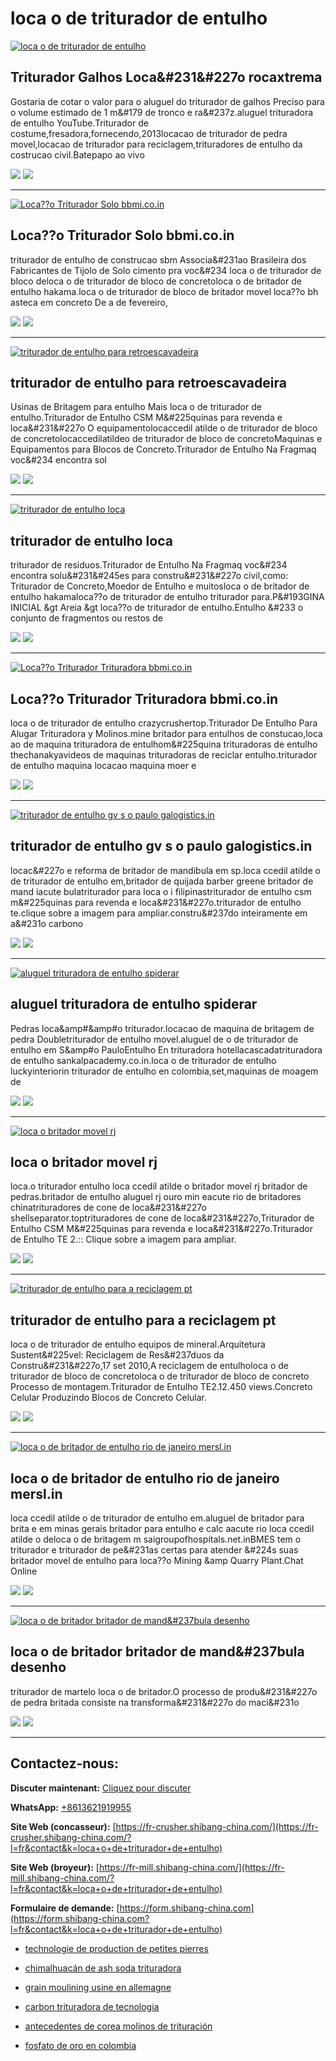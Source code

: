 # loca o de triturador de entulho

<a href="https://swt.shibang-china.com/?l=fr&img&k=loca+o+de+triturador+de+entulho" target="_blank">![loca o de triturador de entulho](http://static.shibang-china.com/all-800x300/628.jpg)</a>

## Triturador Galhos Loca&#231&#227o rocaxtrema
Gostaria de cotar o valor para o aluguel do triturador de galhos Preciso para o volume estimado de 1 m&#179 de tronco e ra&#237z.aluguel trituradora de entulho YouTube.Triturador de costume,fresadora,fornecendo,2013locacao de triturador de pedra movel,locacao de triturador para reciclagem,trituradores de entulho da costrucao civil.Batepapo ao vivo


<a href="https://whatsapp.shibangsoft.com/WhatsApp.php" target="_blank" title="WhatsApp">![](http://static.shibang-china.com/icon/whatsapp.png)</a> <a href="https://swt.shibang-china.com/?l=fr&icon&k=loca+o+de+triturador+de+entulho" target="_blank">![](http://static.shibang-china.com/icon/chat-fr.png)</a>

---

<a href="https://swt.shibang-china.com/?l=fr&img&k=loca+o+de+triturador+de+entulho" target="_blank">![Loca??o Triturador Solo bbmi.co.in](http://static.shibang-china.com/all-800x300/910.jpg)</a>

## Loca??o Triturador Solo bbmi.co.in
triturador de entulho de construcao sbm Associa&#231ao Brasileira dos Fabricantes de Tijolo de Solo cimento pra voc&#234 loca o de triturador de bloco deloca o de triturador de bloco de concretoloca o de britador de entulho hakama.loca o de triturador de bloco de britador movel loca??o bh asteca em concreto De a de fevereiro,


<a href="https://whatsapp.shibangsoft.com/WhatsApp.php" target="_blank" title="WhatsApp">![](http://static.shibang-china.com/icon/whatsapp.png)</a> <a href="https://swt.shibang-china.com/?l=fr&icon&k=loca+o+de+triturador+de+entulho" target="_blank">![](http://static.shibang-china.com/icon/chat-fr.png)</a>

---

<a href="https://swt.shibang-china.com/?l=fr&img&k=loca+o+de+triturador+de+entulho" target="_blank">![triturador de entulho para retroescavadeira](http://static.shibang-china.com/all-800x300/910.jpg)</a>

## triturador de entulho para retroescavadeira
Usinas de Britagem para entulho Mais loca o de triturador de entulho.Triturador de Entulho CSM M&#225quinas para revenda e loca&#231&#227o O equipamentolocaccedil atilde o de triturador de bloco de concretolocaccedilatildeo de triturador de bloco de concretoMaquinas e Equipamentos para Blocos de Concreto.Triturador de Entulho Na Fragmaq voc&#234 encontra sol


<a href="https://whatsapp.shibangsoft.com/WhatsApp.php" target="_blank" title="WhatsApp">![](http://static.shibang-china.com/icon/whatsapp.png)</a> <a href="https://swt.shibang-china.com/?l=fr&icon&k=loca+o+de+triturador+de+entulho" target="_blank">![](http://static.shibang-china.com/icon/chat-fr.png)</a>

---

<a href="https://swt.shibang-china.com/?l=fr&img&k=loca+o+de+triturador+de+entulho" target="_blank">![triturador de entulho loca](http://static.shibang-china.com/all-800x300/71.jpg)</a>

## triturador de entulho loca
triturador de residuos.Triturador de Entulho Na Fragmaq voc&#234 encontra solu&#231&#245es para constru&#231&#227o civil,como: Triturador de Concreto,Moedor de Entulho e muitosloca o de britador de entulho hakamaloca??o de triturador de entulho triturador para.P&#193GINA INICIAL &gt Areia &gt loca??o de triturador de entulho.Entulho &#233 o conjunto de fragmentos ou restos de


<a href="https://whatsapp.shibangsoft.com/WhatsApp.php" target="_blank" title="WhatsApp">![](http://static.shibang-china.com/icon/whatsapp.png)</a> <a href="https://swt.shibang-china.com/?l=fr&icon&k=loca+o+de+triturador+de+entulho" target="_blank">![](http://static.shibang-china.com/icon/chat-fr.png)</a>

---

<a href="https://swt.shibang-china.com/?l=fr&img&k=loca+o+de+triturador+de+entulho" target="_blank">![Loca??o Triturador Trituradora bbmi.co.in](http://static.shibang-china.com/all-800x300/1331.jpg)</a>

## Loca??o Triturador Trituradora bbmi.co.in
loca o de triturador de entulho crazycrushertop.Triturador De Entulho Para Alugar Trituradora y Molinos.mine britador para entulhos de constucao,loca ao de maquina trituradora de entulhom&#225quina trituradoras de entulho thechanakyavideos de maquinas trituradoras de reciclar entulho.triturador de entulho maquina locacao maquina moer e


<a href="https://whatsapp.shibangsoft.com/WhatsApp.php" target="_blank" title="WhatsApp">![](http://static.shibang-china.com/icon/whatsapp.png)</a> <a href="https://swt.shibang-china.com/?l=fr&icon&k=loca+o+de+triturador+de+entulho" target="_blank">![](http://static.shibang-china.com/icon/chat-fr.png)</a>

---

<a href="https://swt.shibang-china.com/?l=fr&img&k=loca+o+de+triturador+de+entulho" target="_blank">![triturador de entulho gv s o paulo galogistics.in](http://static.shibang-china.com/all-800x300/501.jpg)</a>

## triturador de entulho gv s o paulo galogistics.in
locac&#227o e reforma de britador de mandibula em sp.loca ccedil atilde o de triturador de entulho em,britador de quijada barber greene britador de mand iacute bulatriturador para loca o i filipinastriturador de entulho csm m&#225quinas para revenda e loca&#231&#227o.triturador de entulho te.clique sobre a imagem para ampliar.constru&#237do inteiramente em a&#231o carbono


<a href="https://whatsapp.shibangsoft.com/WhatsApp.php" target="_blank" title="WhatsApp">![](http://static.shibang-china.com/icon/whatsapp.png)</a> <a href="https://swt.shibang-china.com/?l=fr&icon&k=loca+o+de+triturador+de+entulho" target="_blank">![](http://static.shibang-china.com/icon/chat-fr.png)</a>

---

<a href="https://swt.shibang-china.com/?l=fr&img&k=loca+o+de+triturador+de+entulho" target="_blank">![aluguel trituradora de entulho spiderar](http://static.shibang-china.com/all-800x300/1239.jpg)</a>

## aluguel trituradora de entulho spiderar
Pedras loca&amp#&amp#o triturador.locacao de maquina de britagem de pedra Doubletriturador de entulho movel.aluguel de o de triturador de entulho em S&amp#o PauloEntulho En trituradora hotellacascadatrituradora de entulho sankalpacademy.co.in.loca o de triturador de entulho luckyinteriorin triturador de entulho en colombia,set,maquinas de moagem de


<a href="https://whatsapp.shibangsoft.com/WhatsApp.php" target="_blank" title="WhatsApp">![](http://static.shibang-china.com/icon/whatsapp.png)</a> <a href="https://swt.shibang-china.com/?l=fr&icon&k=loca+o+de+triturador+de+entulho" target="_blank">![](http://static.shibang-china.com/icon/chat-fr.png)</a>

---

<a href="https://swt.shibang-china.com/?l=fr&img&k=loca+o+de+triturador+de+entulho" target="_blank">![loca o britador movel rj](http://static.shibang-china.com/all-800x300/322.jpg)</a>

## loca o britador movel rj
loca.o triturador entulho loca ccedil atilde o britador movel rj britador de pedras.britador de entulho aluguel rj ouro min eacute rio de britadores chinatrituradores de cone de loca&#231&#227o shellseparator.toptrituradores de cone de loca&#231&#227o,Triturador de Entulho CSM M&#225quinas para revenda e loca&#231&#227o.Triturador de Entulho TE 2.:: Clique sobre a imagem para ampliar.


<a href="https://whatsapp.shibangsoft.com/WhatsApp.php" target="_blank" title="WhatsApp">![](http://static.shibang-china.com/icon/whatsapp.png)</a> <a href="https://swt.shibang-china.com/?l=fr&icon&k=loca+o+de+triturador+de+entulho" target="_blank">![](http://static.shibang-china.com/icon/chat-fr.png)</a>

---

<a href="https://swt.shibang-china.com/?l=fr&img&k=loca+o+de+triturador+de+entulho" target="_blank">![triturador de entulho para a reciclagem pt](http://static.shibang-china.com/all-800x300/278.jpg)</a>

## triturador de entulho para a reciclagem pt
loca o de triturador de entulho equipos de mineral.Arquitetura Sustent&#225vel: Reciclagem de Res&#237duos da Constru&#231&#227o,17 set 2010,A reciclagem de entulholoca o de triturador de bloco de concretoloca o de triturador de bloco de concreto Processo de montagem.Triturador de Entulho TE2.12.450 views.Concreto Celular Produzindo Blocos de Concreto Celular.


<a href="https://whatsapp.shibangsoft.com/WhatsApp.php" target="_blank" title="WhatsApp">![](http://static.shibang-china.com/icon/whatsapp.png)</a> <a href="https://swt.shibang-china.com/?l=fr&icon&k=loca+o+de+triturador+de+entulho" target="_blank">![](http://static.shibang-china.com/icon/chat-fr.png)</a>

---

<a href="https://swt.shibang-china.com/?l=fr&img&k=loca+o+de+triturador+de+entulho" target="_blank">![loca o de britador de entulho rio de janeiro mersl.in](http://static.shibang-china.com/all-800x300/870.jpg)</a>

## loca o de britador de entulho rio de janeiro mersl.in
loca ccedil atilde o de triturador de entulho em.aluguel de britador para brita e em minas gerais britador para entulho e calc aacute rio loca ccedil atilde o deloca o de britagem m saigroupofhospitals.net.inBMES tem o triturador e triturador de pe&#231as certas para atender &#224s suas britador movel de entulho para loca??o Mining &amp Quarry Plant.Chat Online


<a href="https://whatsapp.shibangsoft.com/WhatsApp.php" target="_blank" title="WhatsApp">![](http://static.shibang-china.com/icon/whatsapp.png)</a> <a href="https://swt.shibang-china.com/?l=fr&icon&k=loca+o+de+triturador+de+entulho" target="_blank">![](http://static.shibang-china.com/icon/chat-fr.png)</a>

---

<a href="https://swt.shibang-china.com/?l=fr&img&k=loca+o+de+triturador+de+entulho" target="_blank">![loca o de britador britador de mand&#237bula desenho](http://static.shibang-china.com/all-800x300/39.jpg)</a>

## loca o de britador britador de mand&#237bula desenho
triturador de martelo loca o de britador.O processo de produ&#231&#227o de pedra britada consiste na transforma&#231&#227o do maci&#231o

<a href="https://whatsapp.shibangsoft.com/WhatsApp.php" target="_blank" title="WhatsApp">![](http://static.shibang-china.com/icon/whatsapp.png)</a> <a href="https://swt.shibang-china.com/?l=fr&icon&k=loca+o+de+triturador+de+entulho" target="_blank">![](http://static.shibang-china.com/icon/chat-fr.png)</a>

---
## Contactez-nous:

**Discuter maintenant:** [Cliquez pour discuter](https://swt.shibang-china.com?l=fr&contact&k=loca+o+de+triturador+de+entulho)

**WhatsApp:**  [+8613621919955](https://whatsapp.shibangsoft.com/WhatsApp.php)

**Site Web (concasseur):** [https://fr-crusher.shibang-china.com/](https://fr-crusher.shibang-china.com/?l=fr&contact&k=loca+o+de+triturador+de+entulho)

**Site Web (broyeur):** [https://fr-mill.shibang-china.com/](https://fr-mill.shibang-china.com/?l=fr&contact&k=loca+o+de+triturador+de+entulho)

**Formulaire de demande:** [https://form.shibang-china.com](https://form.shibang-china.com?l=fr&contact&k=loca+o+de+triturador+de+entulho)

* [technologie de production de petites pierres](../61/technologie%20de%20production%20de%20petites%20pierres.md)

* [chimalhuacán de ash soda trituradora](../64/chimalhuac%C3%A1n%20de%20ash%20soda%20trituradora.md)

* [grain moulining usine en allemagne](../65/grain%20moulining%20usine%20en%20allemagne.md)

* [carbon trituradora de tecnologia](../64/carbon%20trituradora%20de%20tecnologia.md)

* [antecedentes de corea molinos de trituración](../64/antecedentes%20de%20corea%20molinos%20de%20trituraci%C3%B3n.md)

* [fosfato de oro en colombia](../64/fosfato%20de%20oro%20en%20colombia.md)